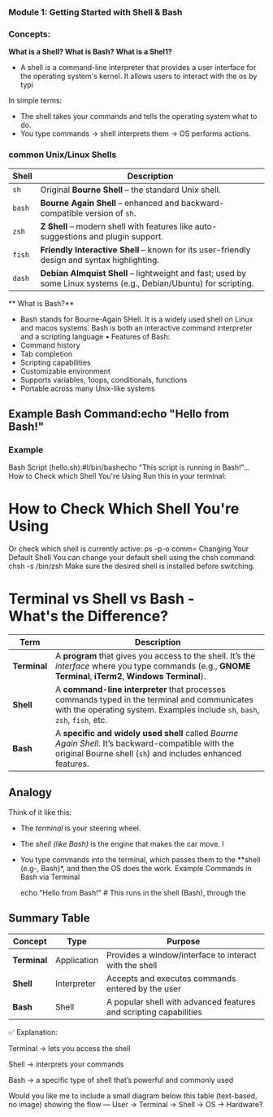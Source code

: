 ### Module 1: Getting Started with Shell & Bash
### Concepts:
**What is a Shell? What is Bash?**
**What is a Shel1?**
- A shell is a command-line interpreter that provides a user interface for the operating system's kernel. It allows users to interact with the os by typi

In simple terms:
- The shell takes your commands and tells the operating system what to do.
- You type commands → shell interprets them → OS performs actions.

### common Unix/Linux Shells

| Shell | Description |
|--------|--------------|
| `sh` | Original **Bourne Shell** – the standard Unix shell. |
| `bash` | **Bourne Again Shell** – enhanced and backward-compatible version of `sh`. |
| `zsh` | **Z Shell** – modern shell with features like auto-suggestions and plugin support. |
| `fish` | **Friendly Interactive Shell** – known for its user-friendly design and syntax highlighting. |
| `dash` | **Debian Almquist Shell** – lightweight and fast; used by some Linux systems (e.g., Debian/Ubuntu) for scripting. |

** What is Bash?**
- Bash stands for Bourne-Again SHell. It is a widely used shell on Linux and macos systems. Bash is both an interactive command interpreter and a scripting language •
Features of Bash:
- Command history
- Tab completion
- Scripting capabilities
- Customizable environment
- Supports variables, 1oops, conditionals, functions
- Portable across many Unix-like systems
## Example Bash Command:echo "Hello from Bash!"
### Example 
Bash Script (hello.sh):#l/bin/bashecho "This script is running in Bash!"...
How to Check which Shell You're Using
Run this in your terminal:

# How to Check Which Shell You're Using
Or check which shell is currently active:
ps -p-o comm=
Changing Your Default Shell
You can change your default shell using the chsh command:
chsh -s /bin/zsh
Make sure the desired shell is installed before switching.
# Terminal vs Shell vs Bash - What's the Difference?

| Term | Description |
|------|--------------|
| **Terminal** | A **program** that gives you access to the shell. It’s the *interface* where you type commands (e.g., **GNOME Terminal**, **iTerm2**, **Windows Terminal**). |
| **Shell** | A **command-line interpreter** that processes commands typed in the terminal and communicates with the operating system. Examples include `sh`, `bash`, `zsh`, `fish`, etc. |
| **Bash** | A **specific and widely used shell** called *Bourne Again Shell*. It’s backward-compatible with the original Bourne shell (`sh`) and includes enhanced features. |

## Analogy
Think of it like this:
- The *terminal* is your steering wheel.
- The *shell (like Bash)* is the engine that makes the car move.
I
- You type commands into the terminal, which passes them to the **shell (e.g-, Bash)*, and then the OS does the work.
Example Commands in Bash via Terminal

     echo "Hello from Bash!" # This runs in the shell (Bash), through the

## Summary Table

| Concept   | Type         | Purpose |
|------------|--------------|----------|
| **Terminal** | Application | Provides a window/interface to interact with the shell |
| **Shell**     | Interpreter | Accepts and executes commands entered by the user |
| **Bash**      | Shell       | A popular shell with advanced features and scripting capabilities |
✅ Explanation:

Terminal → lets you access the shell

Shell → interprets your commands

Bash → a specific type of shell that’s powerful and commonly used

Would you like me to include a small diagram below this table (text-based, no image) showing the flow —
User → Terminal → Shell → OS → Hardware?












